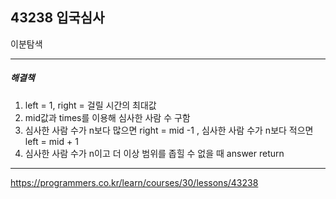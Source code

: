 ## 43238 입국심사

이분탐색

***

##### 해결책
1. left = 1, right = 걸릴 시간의 최대값
2. mid값과 times를 이용해 심사한 사람 수 구함
3. 심사한 사람 수가 n보다 많으면 right = mid -1 , 심사한 사람 수가 n보다 적으면 left = mid + 1
4. 심사한 사람 수가 n이고 더 이상 범위를 좁힐 수 없을 때 answer return

***

https://programmers.co.kr/learn/courses/30/lessons/43238